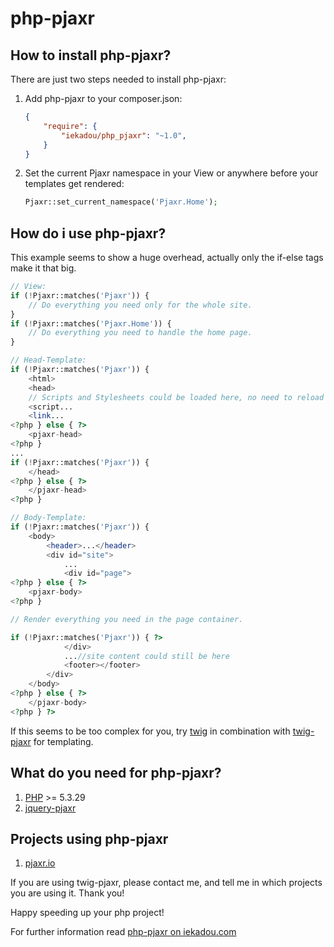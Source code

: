 # php-pjaxr

## How to install php-pjaxr?

There are just two steps needed to install php-pjaxr:

1. Add php-pjaxr to your composer.json:

	```json
	{
        "require": {
            "iekadou/php_pjaxr": "~1.0",
        }
    }
	```

2. Set the current Pjaxr namespace in your View or anywhere before your templates get rendered:

    ```php
    Pjaxr::set_current_namespace('Pjaxr.Home');
	```

## How do i use php-pjaxr?

This example seems to show a huge overhead, actually only the if-else tags make it that big.

```php
// View:
if (!Pjaxr::matches('Pjaxr')) {
    // Do everything you need only for the whole site.
}
if (!Pjaxr::matches('Pjaxr.Home')) {
    // Do everything you need to handle the home page.
}

// Head-Template:
if (!Pjaxr::matches('Pjaxr')) {
    <html>
    <head>
    // Scripts and Stylesheets could be loaded here, no need to reload them when changing the page
    <script...
    <link...
<?php } else { ?>
    <pjaxr-head>
<?php }
...
if (!Pjaxr::matches('Pjaxr')) {
    </head>
<?php } else { ?>
    </pjaxr-head>
<?php }

// Body-Template:
if (!Pjaxr::matches('Pjaxr')) {
    <body>
        <header>...</header>
        <div id="site">
            ...
            <div id="page">
<?php } else { ?>
    <pjaxr-body>
<?php }

// Render everything you need in the page container.

if (!Pjaxr::matches('Pjaxr')) { ?>
            </div>
            ...//site content could still be here
            <footer></footer>
        </div>
    </body>
<?php } else { ?>
    </pjaxr-body>
<?php } ?>
```
If this seems to be too complex for you, try [twig](https://github.com/twigphp/Twig) in combination with [twig-pjaxr](https://github.com/iekadou/twig-pjaxr) for templating.

## What do you need for php-pjaxr?

1. [PHP](http://php.net) >= 5.3.29
2. [jquery-pjaxr](https://github.com/minddust/jquery-pjaxr)

## Projects using php-pjaxr

1. [pjaxr.io](https://github.com/iekadou/pjaxr-io)

If you are using twig-pjaxr, please contact me, and tell me in which projects you are using it. Thank you!

Happy speeding up your php project!

For further information read [php-pjaxr on iekadou.com](http://www.iekadou.com/programming/php-pjaxr)
